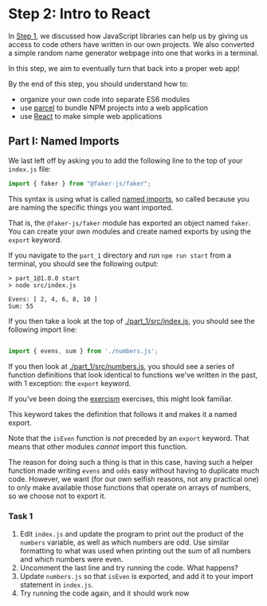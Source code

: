 # Step 2: Intro to React
In [Step 1](../step_1/README.md), we discussed how JavaScript libraries can help us by giving us access
to code others have written in our own projects. We also converted a simple random name generator webpage into one that works in a terminal.

In this step, we aim to eventually turn that back into a proper web app!

By the end of this step, you should understand how to:
- organize your own code into separate ES6 modules
- use [parcel](https://parceljs.org/) to bundle NPM projects into a web application
- use [React](https://react.dev/) to make simple web applications

## Part I: Named Imports 
We last left off by asking you to add the following line to the top of your `index.js` file:

```javascript
import { faker } from "@faker-js/faker";
```

This syntax is using what is called [named imports](https://developer.mozilla.org/en-US/docs/Web/JavaScript/Reference/Statements/import#named_import), so called because you are naming the specific things you want imported. 

That is, the `@faker-js/faker` module has exported an object named `faker`. You can create your own modules and create named exports by using the `export` keyword.


If you navigate to the `part_1` directory and run `npm run start` from a terminal, you should see the following output:
```
> part_1@1.0.0 start
> node src/index.js

Evens: [ 2, 4, 6, 8, 10 ]
Sum: 55
```

If you then take a look at the top of [./part_1/src/index.js](https://github.com/FullstackAcademy/npm-getting-started/blob/main/step_2/task_1/src/index.js), you should see the following import line:
```javascript

import { evens, sum } from './numbers.js';
```

If you then look at [./part_1/src/numbers.js](https://github.com/FullstackAcademy/npm-getting-started/blob/main/step_2/task_1/src/numbers.js), you should see a series of function definitions that look identical to functions we've written in the past, with 1 exception: the `export` keyword.

If you've been doing the [exercism](https://exercism.org/tracks/javascript) exercises, this might look familiar.

This keyword takes the definition that follows it and makes it a named export. 

Note that the `isEven` function is *not* preceded by an `export` keyword. That means that other modules *cannot* import this function.

The reason for doing such a thing is that in this case, having such a helper function made writing `evens` and `odds` easy without having to duplicate much code. However, we want (for our own selfish reasons, not any practical one) to only make available those functions that operate on arrays of numbers, so we choose not to export it.

### Task 1
1. Edit `index.js` and update the program to print out the product of the `numbers` variable, as well as which numbers are odd. Use similar formatting to what was used when printing out the sum of all numbers and which numbers were even.
2. Uncomment the last line and try running the code. What happens?
3. Update `numbers.js` so that `isEven` is exported, and add it to your import statement in `index.js`. 
4. Try running the code again, and it should work now
